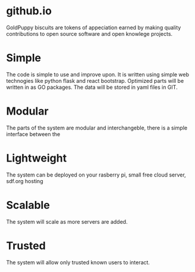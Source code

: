 # github.io
GoldPuppy biscuits are tokens of appeciation earned by making quality contributions to open source software and open knowlege projects.

# Simple
The code is simple to use and improve upon. It is written using simple web technogies like python flask and react bootstrap. Optimized parts will be written in as GO packages.
The data will be stored in yaml files in GIT.

# Modular
The parts of the system are modular and interchangeble, there is a simple interface between the

# Lightweight 
The system can be deployed on your rasberry pi, small free cloud server, sdf.org hosting

# Scalable
The system will scale as more servers are added.

# Trusted
The system will allow only trusted known users to interact. 
